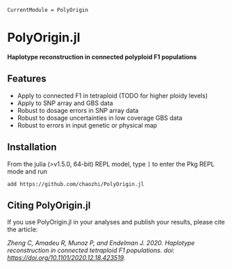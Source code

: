 ```@meta
CurrentModule = PolyOrigin
```

# PolyOrigin.jl

**Haplotype reconstruction in connected polyploid F1 populations**

## Features

- Apply to connected F1 in tetraploid (TODO for higher ploidy levels)
- Apply to SNP array and GBS data
- Robust to dosage errors in SNP array data
- Robust to dosage uncertainties in low coverage GBS data
- Robust to errors in input genetic or physical map

## Installation
From the julia (>v1.5.0, 64-bit) REPL model, type `]` to enter the Pkg REPL mode and run

```pkg
add https://github.com/chaozhi/PolyOrigin.jl
```

## Citing PolyOrigin.jl

 If you use PolyOrigin.jl in your analyses and publish your results, please cite the article:

  *Zheng C, Amadeu R, Munoz P, and Endelman J. 2020. Haplotype reconstruction in connected tetraploid F1 populations. doi: https://doi.org/10.1101/2020.12.18.423519.*
